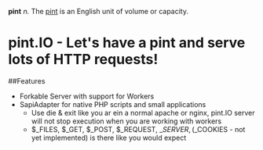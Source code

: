 **pint**
*n.* The [pint](http://en.wikipedia.org/wiki/Pint "Explanation on wikipedia") is an English unit of volume or capacity.

pint.IO - Let's have a pint and serve lots of HTTP requests!
=

##Features
* Forkable Server with support for Workers
* SapiAdapter for native PHP scripts and small applications
  * Use die & exit like you ar ein a normal apache or nginx, pint.IO server will not stop
    execution when you are working with workers
  * $\_FILES, $\_GET, $\_POST, $\_REQUEST, $\_SERVER, ($\_COOKIES - not yet implemented) is there like you would expect

